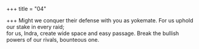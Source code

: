 +++
title = "04"

+++
Might we conquer their defense with you as yokemate. For us uphold our  stake in every raid;  
for us, Indra, create wide space and easy passage. Break the bullish  
powers of our rivals, bounteous one. 